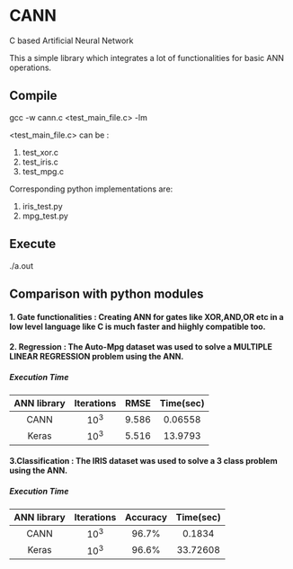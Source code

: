 # CANN
C based Artificial Neural Network

This a simple library which integrates a lot of functionalities for basic ANN operations.

## Compile
gcc -w cann.c <test_main_file.c> -lm

<test_main_file.c> can be : 

1. test_xor.c 
2. test_iris.c 
3. test_mpg.c 

Corresponding python implementations are: 

1. iris_test.py 
2. mpg_test.py 




## Execute
./a.out

## Comparison with python modules

#### 1. Gate functionalities : Creating ANN for gates like XOR,AND,OR etc in a low level language like C is much faster and hiighly compatible too.
#### 2. Regression : The Auto-Mpg dataset was used to solve a MULTIPLE LINEAR REGRESSION problem using the ANN.

##### Execution Time
|ANN library	|Iterations	|RMSE	|Time(sec)	| 
|:---:|:---:|:---:|:---:|  
|CANN	|10<sup>3</sup>	|9.586	|0.06558	| 
|Keras	|10<sup>3</sup>	|5.516	|13.9793	| 

  
#### 3.Classification : The IRIS dataset was used to solve a 3 class problem using the ANN.

##### Execution Time
|ANN library	|Iterations	|Accuracy	|Time(sec)	| 
|:---:|:---:|:---:|:---:| 
|CANN	|10<sup>3</sup>	|96.7%	|0.1834	| 
|Keras	|10<sup>3</sup>	|96.6%	|33.72608	| 



 
  


